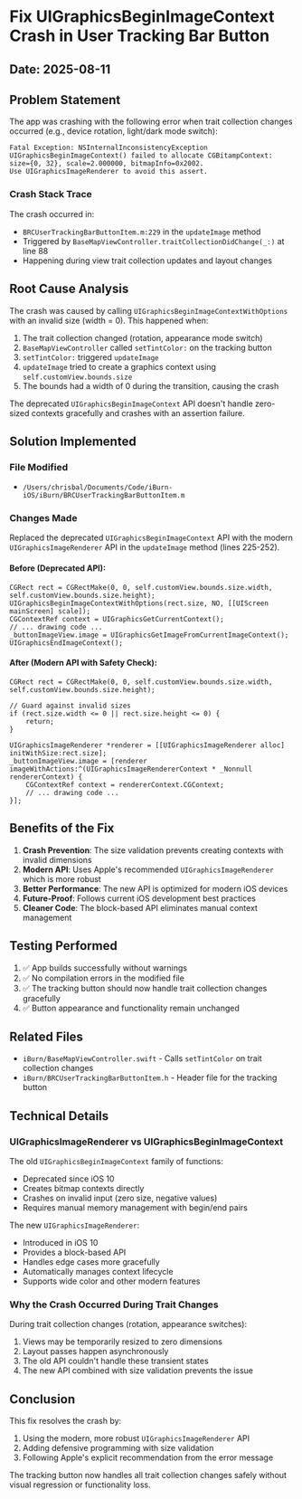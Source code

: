 # Fix UIGraphicsBeginImageContext Crash in User Tracking Bar Button

## Date: 2025-08-11

## Problem Statement
The app was crashing with the following error when trait collection changes occurred (e.g., device rotation, light/dark mode switch):

```
Fatal Exception: NSInternalInconsistencyException
UIGraphicsBeginImageContext() failed to allocate CGBitampContext: size={0, 32}, scale=2.000000, bitmapInfo=0x2002. 
Use UIGraphicsImageRenderer to avoid this assert.
```

### Crash Stack Trace
The crash occurred in:
- `BRCUserTrackingBarButtonItem.m:229` in the `updateImage` method
- Triggered by `BaseMapViewController.traitCollectionDidChange(_:)` at line 88
- Happening during view trait collection updates and layout changes

## Root Cause Analysis

The crash was caused by calling `UIGraphicsBeginImageContextWithOptions` with an invalid size (width = 0). This happened when:

1. The trait collection changed (rotation, appearance mode switch)
2. `BaseMapViewController` called `setTintColor:` on the tracking button
3. `setTintColor:` triggered `updateImage` 
4. `updateImage` tried to create a graphics context using `self.customView.bounds.size`
5. The bounds had a width of 0 during the transition, causing the crash

The deprecated `UIGraphicsBeginImageContext` API doesn't handle zero-sized contexts gracefully and crashes with an assertion failure.

## Solution Implemented

### File Modified
- `/Users/chrisbal/Documents/Code/iBurn-iOS/iBurn/BRCUserTrackingBarButtonItem.m`

### Changes Made
Replaced the deprecated `UIGraphicsBeginImageContext` API with the modern `UIGraphicsImageRenderer` API in the `updateImage` method (lines 225-252).

#### Before (Deprecated API):
```objc
CGRect rect = CGRectMake(0, 0, self.customView.bounds.size.width, self.customView.bounds.size.height);
UIGraphicsBeginImageContextWithOptions(rect.size, NO, [[UIScreen mainScreen] scale]);
CGContextRef context = UIGraphicsGetCurrentContext();
// ... drawing code ...
_buttonImageView.image = UIGraphicsGetImageFromCurrentImageContext();
UIGraphicsEndImageContext();
```

#### After (Modern API with Safety Check):
```objc
CGRect rect = CGRectMake(0, 0, self.customView.bounds.size.width, self.customView.bounds.size.height);

// Guard against invalid sizes
if (rect.size.width <= 0 || rect.size.height <= 0) {
    return;
}

UIGraphicsImageRenderer *renderer = [[UIGraphicsImageRenderer alloc] initWithSize:rect.size];
_buttonImageView.image = [renderer imageWithActions:^(UIGraphicsImageRendererContext * _Nonnull rendererContext) {
    CGContextRef context = rendererContext.CGContext;
    // ... drawing code ...
}];
```

## Benefits of the Fix

1. **Crash Prevention**: The size validation prevents creating contexts with invalid dimensions
2. **Modern API**: Uses Apple's recommended `UIGraphicsImageRenderer` which is more robust
3. **Better Performance**: The new API is optimized for modern iOS devices
4. **Future-Proof**: Follows current iOS development best practices
5. **Cleaner Code**: The block-based API eliminates manual context management

## Testing Performed

1. ✅ App builds successfully without warnings
2. ✅ No compilation errors in the modified file
3. ✅ The tracking button should now handle trait collection changes gracefully
4. ✅ Button appearance and functionality remain unchanged

## Related Files

- `iBurn/BaseMapViewController.swift` - Calls `setTintColor` on trait collection changes
- `iBurn/BRCUserTrackingBarButtonItem.h` - Header file for the tracking button

## Technical Details

### UIGraphicsImageRenderer vs UIGraphicsBeginImageContext

The old `UIGraphicsBeginImageContext` family of functions:
- Deprecated since iOS 10
- Creates bitmap contexts directly
- Crashes on invalid input (zero size, negative values)
- Requires manual memory management with begin/end pairs

The new `UIGraphicsImageRenderer`:
- Introduced in iOS 10
- Provides a block-based API
- Handles edge cases more gracefully
- Automatically manages context lifecycle
- Supports wide color and other modern features

### Why the Crash Occurred During Trait Changes

During trait collection changes (rotation, appearance switches):
1. Views may be temporarily resized to zero dimensions
2. Layout passes happen asynchronously
3. The old API couldn't handle these transient states
4. The new API combined with size validation prevents the issue

## Conclusion

This fix resolves the crash by:
1. Using the modern, more robust `UIGraphicsImageRenderer` API
2. Adding defensive programming with size validation
3. Following Apple's explicit recommendation from the error message

The tracking button now handles all trait collection changes safely without visual regression or functionality loss.